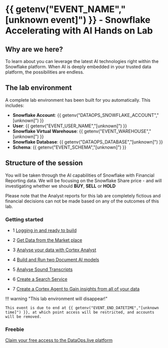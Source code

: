 # {{ getenv("EVENT_NAME","[unknown event]") }} - Snowflake Accelerating with AI Hands on Lab

## Why are we here?

To learn about you can leverage the latest AI technologies right within the Snowflake platform.  When AI is deeply embedded in your trusted data platform, the possibilities are endless.

## The lab environment

A complete lab environment has been built for you automatically. This includes:

- **Snowflake Account**: {{ getenv("DATAOPS_SNOWFLAKE_ACCOUNT","[unknown]") }}
- **User**: {{ getenv("EVENT_USER_NAME","[unknown]") }}
- **Snowflake Virtual Warehouse**: {{ getenv("EVENT_WAREHOUSE","[unknown]") }}
- **Snowflake Database**: {{ getenv("DATAOPS_DATABASE","[unknown]") }}
- **Schema**: {{ getenv("EVENT_SCHEMA","[unknown]") }}



## Structure of the session

You will be taken through the AI capabilities of Snowflake with Financial Reporting data.  We will be focusing on the Snowflake Share price - and will investigating whether we should **BUY**, **SELL** or **HOLD**

Please note that the Analyst reports for this lab are completely fictious and financial decisions can not be made based on any of the outcomes of this lab.

### Getting started

-   1 [Logging in and ready to build](step1.md)

-   2 [Get Data from the Market place](step2.md)

-   3 [Analyse your data with Cortex Analyst](step3.md)

-   4 [Build and Run two Document AI models](step4.md)

-   5 [Analyse Sound Transcripts](step5.md)

-   6 [Create a Search Service](step6.md)

-   7 [Create a Cortex Agent to Gain insights from all of your data](step7.md)



!!! warning "This lab environment will disappear!"

    This event is due to end at {{ getenv("EVENT_END_DATETIME","[unknown time]") }}, at which point access will be restricted, and accounts will be removed.

### Freebie

[Claim your free access to the DataOps.live platform](cta.md)

